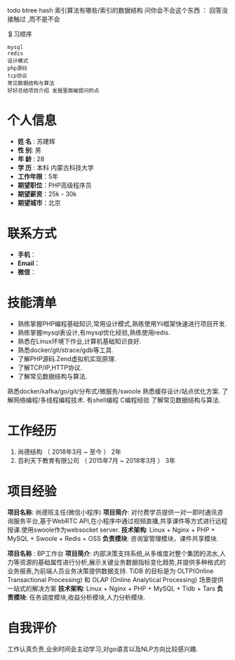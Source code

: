 
todo btree hash 索引算法有哪些/索引的数据结构
问你会不会这个东西 ：
    回答没接触过 ,而不是不会
    
复习顺序

    mysql 
    redis    
    设计模式
    php源码
    tcp协议
    常见数据结构与算法
    好好总结项目介绍 发掘里面被提问的点
    
# 个人信息

 - **姓       名** : 苏建辉
 - **性       别**:  男
 - **年      龄** : 28
 - **学       历** : 本科 内蒙古科技大学
 - **工作年限**：5年
 - **期望职位**：PHP高级程序员
 - **期望薪资**：25k - 30k
 - **期望城市**：北京

# 联系方式
- **手机**：
- **Email**：
- **微信**：

# 技能清单

-  熟练掌握PHP编程基础知识,常用设计模式,熟练使用Yii框架快速进行项目开发.
-  熟练掌握mysql表设计,有mysql优化经验,熟练使用redis.
-  熟悉在Linux环境下作业,计算机基础知识良好.
-  熟悉docker/git/strace/gdb等工具.
-  了解PHP源码.Zend虚拟机实现原理.
-  了解TCP/IP,HTTP协议.
-  了解常见数据结构与算法.


熟悉docker/kafka/go/git/分布式/微服务/swoole
熟悉缓存设计/站点优化方案.
了解网络编程/多线程编程技术.
有shell编程 C编程经验
了解常见数据结构与算法.
 

# 工作经历

1. 尚德结构 （ 2018年3月 ~ 至今 ）  2年
2. 百利天下教育有限公司 （ 2015年7月 ~ 2018年3月 ） 3年

# 项目经验

**项目名称**: 尚德班主任(微信小程序)
**项目简介**: 对付费学员提供一对一即时通讯咨询服务平台,基于WebRTC API,在小程序中通过视频直播,共享课件等方式进行远程授课.使用swoole作为websocket server.
**技术架构**: Linux + Nginx + PHP + MySQL + Swoole + Redis + OSS
**负责模块**: 咨询室管理模块，课件共享模块.

**项目名称** : BP工作台
**项目简介**: 内部决策支持系统,从多维度对整个集团的流水,人力等资源的基础属性进行分析,展示关键业务数据指标变化趋势,并提供多种格式的业务报表,为前端人员业务决策提供数据支持.
            TiDB 的目标是为 OLTP(Online Transactional Processing) 和 OLAP (Online Analytical Processing) 场景提供一站式的解决方案
**技术架构**: Linux + Nginx + PHP + MySQL + Tidb + Tars
**负责模块**: 任务调度模块,收益分析模块,人力分析模块.

# 自我评价

工作认真负责,业余时间会主动学习,对go语言以及NLP方向比较感兴趣.
    
